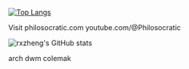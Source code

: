 [![Top Langs](https://github-readme-stats.vercel.app/api/top-langs/?username=rxzheng&langs_count=10)](https://github.com/anuraghazra/github-readme-stats)

Visit philosocratic.com
youtube.com/@Philosocratic

![rxzheng's GitHub stats](https://github-readme-stats.vercel.app/api?username=rxzheng&show_icons=true&theme=tokyonight)


arch dwm
colemak
